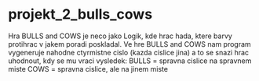 # projekt_2_bulls_cows

Hra BULLS and COWS je neco jako Logik, kde hrac hada, ktere barvy protihrac v jakem poradi poskladal.
Ve hre BULLS and COWS nam program vygeneruje nahodne ctyrmistne cislo (kazda cislice jina) a to se snazi hrac uhodnout, kdy se mu vraci vysledek:
BULLS = spravna cislice na spravnem miste
COWS = spravna cislice, ale na jinem miste
